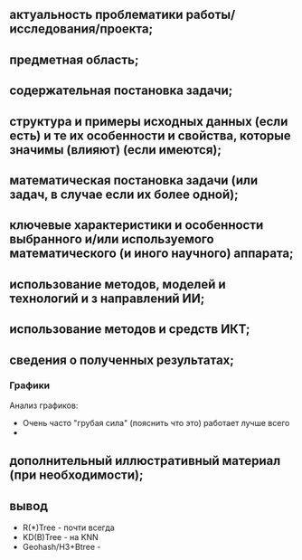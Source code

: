 ## актуальность проблематики работы/исследования/проекта;
## предметная область;
## содержательная постановка задачи;
##  структура и примеры исходных данных (если есть) и те их особенности и свойства, которые значимы (влияют) (если имеются);
## математическая постановка задачи (или задач, в случае если их более одной);
## ключевые характеристики и особенности выбранного и/или используемого математического (и иного научного) аппарата;
## использование методов, моделей и технологий и з направлений ИИ;
## использование методов и средств ИКТ;
## сведения о полученных результатах;
### Графики
Анализ графиков:
- Очень часто "грубая сила" (пояснить что это) работает лучше всего
- 
## дополнительный иллюстративный материал (при необходимости);
## вывод
- R(*)Tree - почти всегда
- KD(B)Tree - на KNN
- Geohash/H3+Btree - 